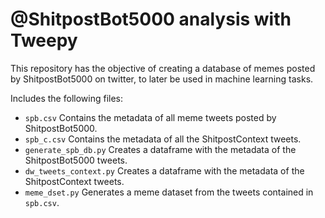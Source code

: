 # @ShitpostBot5000 analysis with Tweepy
This repository has the objective of creating a database of memes posted by ShitpostBot5000 on twitter, to later be used in machine learning tasks.

Includes the following files:
* `spb.csv` Contains the metadata of all meme tweets posted by ShitpostBot5000.
* `spb_c.csv` Contains the metadata of all the ShitpostContext tweets.
* `generate_spb_db.py` Creates a dataframe with the metadata of the ShitpostBot5000 tweets.
* `dw_tweets_context.py` Creates a dataframe with the metadata of the ShitpostContext tweets.
* `meme_dset.py` Generates a meme dataset from the tweets contained in `spb.csv`. 

